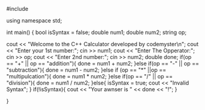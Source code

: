 #include <iostream>

using namespace std;

int main()
{
    bool isSyntax = false;
double num1;
double num2;
string op;

cout << "Welcome to the C++ Calculator developed by codemyster\n";
cout << "Enter your 1st number:";
cin >> num1;
cout << "Enter The Opperator:";
cin >> op;
cout << "Enter 2nd number:";
cin >> num2;
double done;
if(op == "+" || op == "addition"){
    done = num1 + num2;
}else if(op == "-" || op == "subtraction"){
done = num1 - num2;
}else if (op == "*" ||op == "multipulcation"){
done = num1 * num2;
}else if(op == "/" || op == "division"){
done = num1 / num2;
}else{
    isSyntax = true;
cout << "Invalid Syntax";
}
if(!isSyntax){
    cout << "Your awnser is " << done << "!";
}

}
